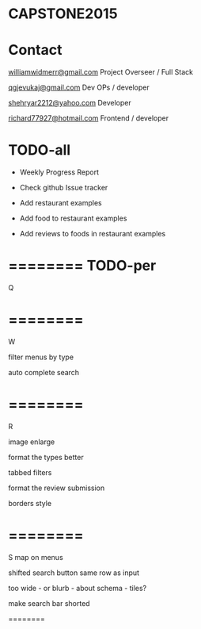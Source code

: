# CAPSTONE2015

# Contact

  williamwidmerr@gmail.com  Project Overseer / Full Stack

  qgjevukaj@gmail.com Dev OPs / developer
  
  shehryar2212@yahoo.com Developer
  
  richard77927@hotmail.com Frontend / developer

# TODO-all 

- Weekly Progress Report

- Check github Issue tracker

- Add restaurant examples

- Add food to restaurant examples

- Add reviews to foods in restaurant examples 

========
TODO-per
========
Q


========
========
W

filter menus by type

auto complete search

========
========
R

image enlarge

format the types better

tabbed filters

format the review submission

borders style

========
========
S
map on menus

shifted search button same row as input
  
too wide - or blurb - about schema - tiles?

make search bar shorted

========





  


